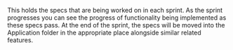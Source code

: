 ﻿This holds the specs that are being worked on in each sprint.
As the sprint progresses you can see the progress of functionality being implemented as these specs pass.
At the end of the sprint, the specs will be moved into the Application folder in the appropriate place alongside similar related features.
